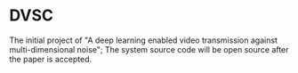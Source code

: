 # DVSC
The initial project of "A deep learning enabled video transmission against multi-dimensional noise";
The system source code will be open source after the paper is accepted.

